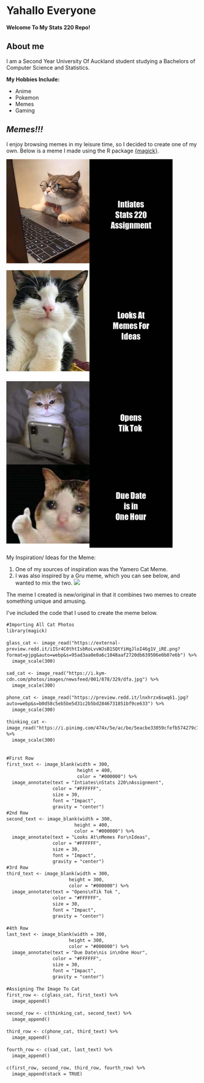 # Yahallo Everyone

**Welcome To My Stats 220 Repo!** 

## About me
I am a Second Year University Of Auckland student studying a Bachelors of Computer Science and Statistics.

**My Hobbies Include:**
- Anime
- Pokemon
- Memes
- Gaming

## *Memes!!!*
I enjoy browsing memes in my leisure time, so I decided to create one of my own.
Below is a meme I made using the R package [{magick}](https://cran.r-project.org/web/packages/magick/vignettes/intro.html).

![](my_meme.png)

My Inspiration/ Ideas for the Meme:

1. One of my sources of inspiration was the Yamero Cat Meme.
2. I was also inspired by a Gru meme, which you can see below, and wanted to mix the two.
![](https://i.kym-cdn.com/photos/images/newsfeed/001/349/947/2e9.jpg)

The meme I created is new/original in that it combines two memes to create something unique and amusing.

I've included the code that I used to create the meme below.

```
#Importing All Cat Photos
library(magick)

glass_cat <- image_read("https://external-preview.redd.it/iISr4C0thtIsbRoLvvWJsB1SQtYiHgJloI46g1V_iRE.png?format=pjpg&auto=webp&s=95ad3aa0e0a6c1048aaf2720db639506e0b07e6b") %>%
  image_scale(300)

sad_cat <- image_read("https://i.kym-cdn.com/photos/images/newsfeed/001/878/329/dfa.jpg") %>%
  image_scale(300)

phone_cat <- image_read("https://preview.redd.it/lnxhrzx6swq61.jpg?auto=webp&s=b0d58c5eb5be5d31c2b5bd2846731851bf9ce633") %>%
  image_scale(300)

thinking_cat <- image_read("https://i.pinimg.com/474x/5e/ac/be/5eacbe33059cfefb574279c7f4db986d.jpg") %>%
  image_scale(300)


#First Row  
first_text <- image_blank(width = 300, 
                          height = 400, 
                          color = "#000000") %>%
  image_annotate(text = "Intiates\nStats 220\nAssignment",
                 color = "#FFFFFF",
                 size = 30,
                 font = "Impact",
                 gravity = "center")
#2nd Row
second_text <- image_blank(width = 300, 
                         height = 400, 
                         color = "#000000") %>%
  image_annotate(text = "Looks At\nMemes For\nIdeas",
                 color = "#FFFFFF",
                 size = 30,
                 font = "Impact",
                 gravity = "center")
#3rd Row
third_text <- image_blank(width = 300, 
                       height = 300, 
                       color = "#000000") %>%
  image_annotate(text = "Opens\nTik Tok ",
                 color = "#FFFFFF",
                 size = 30,
                 font = "Impact",
                 gravity = "center")

#4th Row
last_text <- image_blank(width = 300, 
                       height = 300, 
                       color = "#000000") %>%
  image_annotate(text = "Due Date\nis in\nOne Hour",
                 color = "#FFFFFF",
                 size = 30,
                 font = "Impact",
                 gravity = "center")

#Assigning The Image To Cat
first_row <- c(glass_cat, first_text) %>%
  image_append()

second_row <- c(thinking_cat, second_text) %>%
  image_append()

third_row <- c(phone_cat, third_text) %>%
  image_append()

fourth_row <- c(sad_cat, last_text) %>%
  image_append()

c(first_row, second_row, third_row, fourth_row) %>%
  image_append(stack = TRUE)

```

